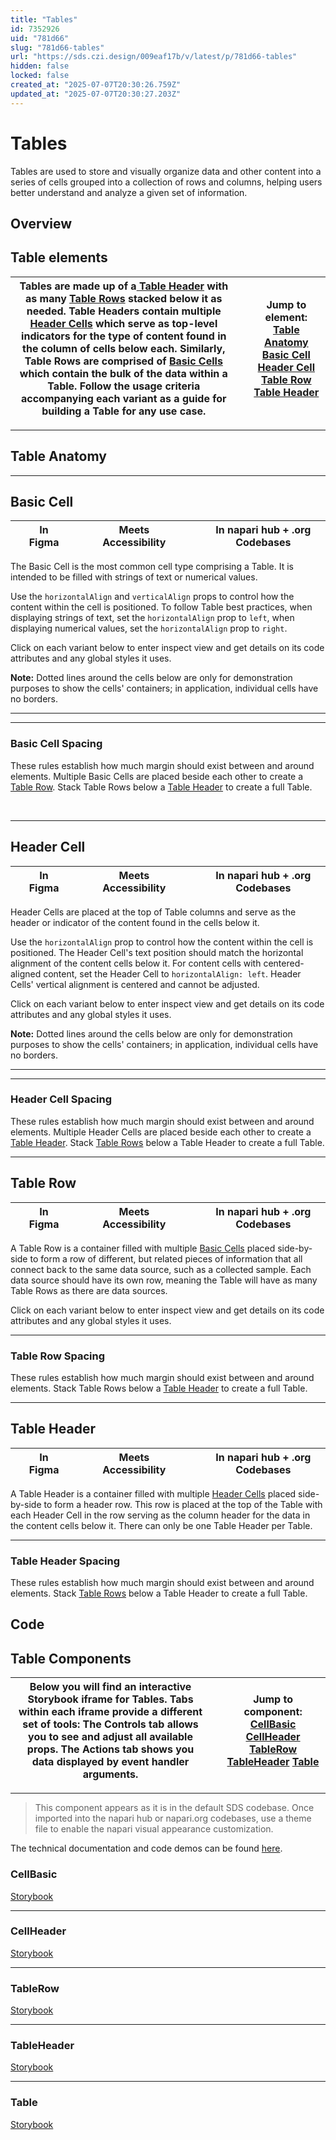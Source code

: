 ```yaml
---
title: "Tables"
id: 7352926
uid: "781d66"
slug: "781d66-tables"
url: "https://sds.czi.design/009eaf17b/v/latest/p/781d66-tables"
hidden: false
locked: false
created_at: "2025-07-07T20:30:26.759Z"
updated_at: "2025-07-07T20:30:27.203Z"
---
```


# Tables

Tables are used to store and visually organize data and other content into a series of cells grouped into a collection of rows and columns, helping users better understand and analyze a given set of information.

## Overview

## Table elements

| Tables are made up of a[ Table Header](https://sds.czi.design/009eaf17b/v/0/p/781d66-tables/t/00c604) with as many [Table Rows](https://sds.czi.design/009eaf17b/v/0/p/781d66-tables/t/243e8c) stacked below it as needed. Table Headers contain multiple [Header Cells](https://sds.czi.design/009eaf17b/v/0/p/781d66-tables/t/84d48a) which serve as top-level indicators for the type of content found in the column of cells below each. Similarly, Table Rows are comprised of [Basic Cells](https://sds.czi.design/009eaf17b/v/0/p/781d66-tables/t/44fdf7) which contain the bulk of the data within a Table.  Follow the usage criteria accompanying each variant as a guide for building a Table for any use case. |   | **Jump to element:** [Table Anatomy](https://sds.czi.design/009eaf17b/v/0/p/781d66-tables/t/6872d0) [Basic Cell](https://sds.czi.design/009eaf17b/v/0/p/781d66-tables/t/44fdf7) [Header Cell](https://sds.czi.design/009eaf17b/v/0/p/781d66-tables/t/84d48a) [Table Row](https://sds.czi.design/009eaf17b/v/0/p/781d66-tables/t/243e8c) [Table Header](https://sds.czi.design/009eaf17b/v/0/p/781d66-tables/t/00c604) |
| --- | --- | --- |

---

## Table Anatomy

---

## Basic Cell

|  | In Figma |   |  | Meets Accessibility |   |  | In napari hub + .org Codebases |
| --- | --- | --- | --- | --- | --- | --- | --- |

The Basic Cell is the most common cell type comprising a Table. It is intended to be filled with strings of text or numerical values.

Use the `horizontalAlign` and `verticalAlign` props to control how the content within the cell is positioned. To follow Table best practices, when displaying strings of text, set the `horizontalAlign` prop to `left`, when displaying numerical values, set the `horizontalAlign` prop to `right`.

Click on each variant below to enter inspect view and get details on its code attributes and any global styles it uses.

**Note:** Dotted lines around the cells below are only for demonstration purposes to show the cells' containers; in application, individual cells have no borders.

---

---

### Basic Cell Spacing

These rules establish how much margin should exist between and around elements. Multiple Basic Cells are placed beside each other to create a [Table Row](https://sds.czi.design/009eaf17b/v/0/p/781d66-tables/t/243e8c). Stack Table Rows below a [Table Header](https://sds.czi.design/009eaf17b/v/0/p/781d66-tables/t/00c604) to create a full Table.

 

---

## Header Cell

|  | In Figma |   |  | Meets Accessibility |   |  | In napari hub + .org Codebases |
| --- | --- | --- | --- | --- | --- | --- | --- |

Header Cells are placed at the top of Table columns and serve as the header or indicator of the content found in the cells below it.

Use the `horizontalAlign` prop to control how the content within the cell is positioned. The Header Cell's text position should match the horizontal alignment of the content cells below it. For content cells with centered-aligned content, set the Header Cell to `horizontalAlign: left`. Header Cells' vertical alignment is centered and cannot be adjusted.

Click on each variant below to enter inspect view and get details on its code attributes and any global styles it uses.

**Note:** Dotted lines around the cells below are only for demonstration purposes to show the cells' containers; in application, individual cells have no borders.

---

---

### Header Cell Spacing

These rules establish how much margin should exist between and around elements. Multiple Header Cells are placed beside each other to create a [Table Header](https://sds.czi.design/009eaf17b/v/0/p/781d66-tables/t/00c604). Stack [Table Rows](https://sds.czi.design/009eaf17b/v/0/p/781d66-tables/t/243e8c) below a Table Header to create a full Table.

---

## Table Row

|  | In Figma |   |  | Meets Accessibility |   |  | In napari hub + .org Codebases |
| --- | --- | --- | --- | --- | --- | --- | --- |

A Table Row is a container filled with multiple [Basic Cells](https://sds.czi.design/009eaf17b/v/0/p/781d66-tables/t/44fdf7) placed side-by-side to form a row of different, but related pieces of information that all connect back to the same data source, such as a collected sample. Each data source should have its own row, meaning the Table will have as many Table Rows as there are data sources.

Click on each variant below to enter inspect view and get details on its code attributes and any global styles it uses.

---

### Table Row Spacing

These rules establish how much margin should exist between and around elements. Stack Table Rows below a [Table Header](https://sds.czi.design/009eaf17b/v/0/p/781d66-tables/t/00c604) to create a full Table.

---

## Table Header

|  | In Figma |   |  | Meets Accessibility |   |  | In napari hub + .org Codebases |
| --- | --- | --- | --- | --- | --- | --- | --- |

A Table Header is a container filled with multiple [Header Cells](https://sds.czi.design/009eaf17b/v/0/p/781d66-tables/t/84d48a) placed side-by-side to form a header row. This row is placed at the top of the Table with each Header Cell in the row serving as the column header for the data in the content cells below it. There can only be one Table Header per Table.

---

### Table Header Spacing

These rules establish how much margin should exist between and around elements. Stack [Table Rows](https://sds.czi.design/009eaf17b/v/0/p/781d66-tables/t/243e8c) below a Table Header to create a full Table.

## Code

## Table Components

| Below you will find an interactive Storybook iframe for Tables.  Tabs within each iframe provide a different set of tools: The Controls tab allows you to see and adjust all available props. The Actions tab shows you data displayed by event handler arguments. |   | **Jump to component:** [CellBasic](https://sds.czi.design/009eaf17b/v/0/p/781d66-tables/t/59c8c9) [CellHeader](https://sds.czi.design/009eaf17b/v/0/p/781d66-tables/t/3593c8) [TableRow](https://sds.czi.design/009eaf17b/v/0/p/781d66-tables/t/753690) [TableHeader](https://sds.czi.design/009eaf17b/v/0/p/781d66-tables/t/52bcb9) [Table](https://sds.czi.design/009eaf17b/v/0/p/781d66-tables/t/6075ca) |
| --- | --- | --- |

---

>This component appears as it is in the default SDS codebase. Once imported into the napari hub or napari.org codebases, use a theme file to enable the napari visual appearance customization.

The technical documentation and code demos can be found [here](https://docs.google.com/document/d/1guGn7emIgvcLRKO4ftsDUUGLywAElDtpoReEj80Hyeg/edit?usp=sharing).

### CellBasic

[Storybook](https://chanzuckerberg.github.io/sci-components/?path=/story/table-cellbasic--default)

---

### CellHeader

[Storybook](https://chanzuckerberg.github.io/sci-components/?path=/story/table-cellheader--default)

---

### TableRow

[Storybook](https://chanzuckerberg.github.io/sci-components/?path=/story/table-tablerow--default)

---

### TableHeader

[Storybook](https://chanzuckerberg.github.io/sci-components/?path=/story/table-tableheader--default)

---

### Table

[Storybook](https://chanzuckerberg.github.io/sci-components/?path=/story/table-table--default)

